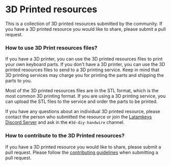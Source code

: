 # 3D Printed resources

This is a collection of 3D printed resources submitted by the community. If you have a 3D printed resource you would like to share, please submit a pull request.

### How to use 3D Print resources files?

If you have a 3D printer, you can use the 3D printed resources files to print your own keyboard parts. If you don't have a 3D printer, you can use the 3D printed resources files to send to a 3D printing service. Keep in mind that 3D printing services may charge you for printing the parts and shipping the parts to you.

Most of the 3D printed resources files are in the STL format, which is the most common 3D printing format. If you are using a 3D printing service, you can upload the STL files to the service and order the parts to be printed. 

If you have any questions about an individual 3D printed resource, please contact the person who submitted the resource or join the [Latamkeys Discord Server](https://discord.gg/latamkeys) and ask in the `#3d-diy-handwire` channel.

### How to contribute to the 3D Printed resources?

If you have a 3D printed resource you would like to share, please submit a pull request. Please follow the [contributing guidelines](../CONTRIBUTING.md) when submitting a pull request.